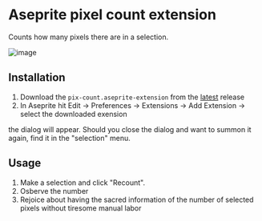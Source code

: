 # Aseprite pixel count extension

Counts how many pixels there are in a selection.

![image](https://github.com/user-attachments/assets/17e4ad7e-5b67-4518-becb-f7745ce66e0e)

## Installation

1. Download the `pix-count.aseprite-extension` from the [latest](https://github.com/samoylovfp/ase-count/releases/latest) release
2. In Aseprite hit Edit -> Preferences -> Extensions -> Add Extension -> select the downloaded exension

the dialog will appear.
Should you close the dialog and want to summon it again, find it in the "selection" menu.

## Usage

1. Make a selection and click "Recount".
2. Osberve the number
3. Rejoice about having the sacred information of the number of selected pixels without tiresome manual labor
